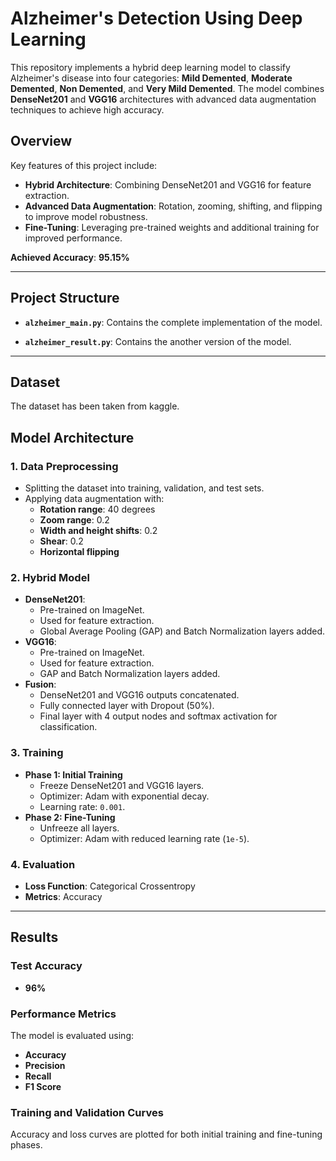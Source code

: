 # Alzheimer's Detection Using Deep Learning

This repository implements a hybrid deep learning model to classify Alzheimer's disease into four categories: **Mild Demented**, **Moderate Demented**, **Non Demented**, and **Very Mild Demented**. The model combines **DenseNet201** and **VGG16** architectures with advanced data augmentation techniques to achieve high accuracy.

## Overview

Key features of this project include:
- **Hybrid Architecture**: Combining DenseNet201 and VGG16 for feature extraction.
- **Advanced Data Augmentation**: Rotation, zooming, shifting, and flipping to improve model robustness.
- **Fine-Tuning**: Leveraging pre-trained weights and additional training for improved performance.

**Achieved Accuracy**: **95.15%**

---

## Project Structure

- **`alzheimer_main.py`**: Contains the complete implementation of the model.

- **`alzheimer_result.py`**: Contains the another version of the model.

---

## Dataset

The dataset has been taken from kaggle.

## Model Architecture

### 1. Data Preprocessing
- Splitting the dataset into training, validation, and test sets.
- Applying data augmentation with:
  - **Rotation range**: 40 degrees
  - **Zoom range**: 0.2
  - **Width and height shifts**: 0.2
  - **Shear**: 0.2
  - **Horizontal flipping**

### 2. Hybrid Model
- **DenseNet201**:
  - Pre-trained on ImageNet.
  - Used for feature extraction.
  - Global Average Pooling (GAP) and Batch Normalization layers added.
- **VGG16**:
  - Pre-trained on ImageNet.
  - Used for feature extraction.
  - GAP and Batch Normalization layers added.
- **Fusion**:
  - DenseNet201 and VGG16 outputs concatenated.
  - Fully connected layer with Dropout (50%).
  - Final layer with 4 output nodes and softmax activation for classification.

### 3. Training
- **Phase 1: Initial Training**
  - Freeze DenseNet201 and VGG16 layers.
  - Optimizer: Adam with exponential decay.
  - Learning rate: `0.001`.
- **Phase 2: Fine-Tuning**
  - Unfreeze all layers.
  - Optimizer: Adam with reduced learning rate (`1e-5`).

### 4. Evaluation
- **Loss Function**: Categorical Crossentropy
- **Metrics**: Accuracy

---

## Results

### Test Accuracy
- **96%**

### Performance Metrics
The model is evaluated using:
- **Accuracy**
- **Precision**
- **Recall**
- **F1 Score**

### Training and Validation Curves
Accuracy and loss curves are plotted for both initial training and fine-tuning phases.



